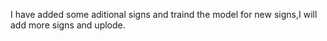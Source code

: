 I have added some aditional signs and traind the model for new signs,I will add more signs and uplode.
